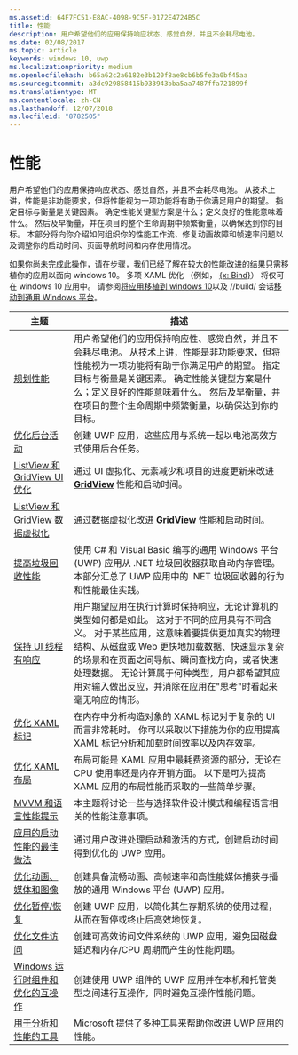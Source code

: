 ```yaml
---
ms.assetid: 64F7FC51-E8AC-4098-9C5F-0172E4724B5C
title: 性能
description: 用户希望他们的应用保持响应状态、感觉自然，并且不会耗尽电池。
ms.date: 02/08/2017
ms.topic: article
keywords: windows 10, uwp
ms.localizationpriority: medium
ms.openlocfilehash: b65a62c2a6182e3b120f8ae8cb6b5fe3a0bf45aa
ms.sourcegitcommit: a3dc929858415b933943bba5aa7487ffa721899f
ms.translationtype: MT
ms.contentlocale: zh-CN
ms.lasthandoff: 12/07/2018
ms.locfileid: "8782505"
---
```

# <a name="performance"></a>性能


用户希望他们的应用保持响应状态、感觉自然，并且不会耗尽电池。 从技术上讲，性能是非功能要求，但将性能视为一项功能将有助于你满足用户的期望。 指定目标与衡量是关键因素。 确定性能关键型方案是什么；定义良好的性能意味着什么。 然后及早衡量，并在项目的整个生命周期中频繁衡量，以确保达到你的目标。 本部分将向你介绍如何组织你的性能工作流、修复动画故障和帧速率问题以及调整你的启动时间、页面导航时间和内存使用情况。

如果你尚未完成此操作，请在步骤，我们已经了解在较大的性能改进的结果只需移植你的应用以面向 windows 10。 多项 XAML 优化 （例如， [{x: Bind}](https://msdn.microsoft.com/library/windows/apps/Mt204783)） 将仅可在 windows 10 应用中。 请参阅[将应用移植到 windows 10](https://msdn.microsoft.com/library/windows/apps/Mt238321)以及 //build/ 会话[移动到通用 Windows 平台](http://channel9.msdn.com/Events/Build/2015/3-741)。

| 主题 | 描述 |
|-------|-------------|
| [规划性能](planning-and-measuring-performance.md) | 用户希望他们的应用保持响应性、感觉自然，并且不会耗尽电池。 从技术上讲，性能是非功能要求，但将性能视为一项功能将有助于你满足用户的期望。 指定目标与衡量是关键因素。 确定性能关键型方案是什么；定义良好的性能意味着什么。 然后及早衡量，并在项目的整个生命周期中频繁衡量，以确保达到你的目标。 |
| [优化后台活动](optimize-background-activity.md) | 创建 UWP 应用，这些应用与系统一起以电池高效方式使用后台任务。 |
| [ListView 和 GridView UI 优化](optimize-gridview-and-listview.md) | 通过 UI 虚拟化、元素减少和项目的进度更新来改进 [<strong>GridView</strong>](https://msdn.microsoft.com/library/windows/apps/BR242705) 性能和启动时间。 |
| [ListView 和 GridView 数据虚拟化](listview-and-gridview-data-optimization.md) | 通过数据虚拟化改进 [<strong>GridView</strong>](https://msdn.microsoft.com/library/windows/apps/BR242705) 性能和启动时间。 |
| [提高垃圾回收性能](improve-garbage-collection-performance.md) | 使用 C# 和 Visual Basic 编写的通用 Windows 平台 (UWP) 应用从 .NET 垃圾回收器获取自动内存管理。 本部分汇总了 UWP 应用中的 .NET 垃圾回收器的行为和性能最佳实践。 |
| [保持 UI 线程有响应](keep-the-ui-thread-responsive.md) | 用户期望应用在执行计算时保持响应，无论计算机的类型如何都是如此。 这对于不同的应用具有不同含义。 对于某些应用，这意味着要提供更加真实的物理结构、从磁盘或 Web 更快地加载数据、快速显示复杂的场景和在页面之间导航、瞬间查找方向，或者快速处理数据。 无论计算属于何种类型，用户都希望其应用对输入做出反应，并消除在应用在&quot;思考&quot;时看起来毫无响应的情形。 |
| [优化 XAML 标记](optimize-xaml-loading.md) | 在内存中分析构造对象的 XAML 标记对于复杂的 UI 而言非常耗时。 你可以采取以下措施为你的应用提高 XAML 标记分析和加载时间效率以及内存效率。 | 
| [优化 XAML 布局](optimize-your-xaml-layout.md) | 布局可能是 XAML 应用中最耗费资源的部分，无论在 CPU 使用率还是内存开销方面。 以下是可为提高 XAML 应用的布局性能而采取的一些简单步骤。 | 
| [MVVM 和语言性能提示](mvvm-performance-tips.md) | 本主题将讨论一些与选择软件设计模式和编程语言相关的性能注意事项。 |
| [应用的启动性能的最佳做法](best-practices-for-your-app-s-startup-performance.md) | 通过用户改进处理启动和激活的方式，创建启动时间得到优化的 UWP 应用。 |
| [优化动画、媒体和图像](optimize-animations-and-media.md) | 创建具备流畅动画、高帧速率和高性能媒体捕获与播放的通用 Windows 平台 (UWP) 应用。 |
| [优化暂停/恢复](optimize-suspend-resume.md) | 创建 UWP 应用，以简化其生存期系统的使用过程，从而在暂停或终止后高效地恢复。 |
| [优化文件访问](optimize-file-access.md) | 创建可高效访问文件系统的 UWP 应用，避免因磁盘延迟和内存/CPU 周期而产生的性能问题。 |
| [Windows 运行时组件和优化的互操作](windows-runtime-components-and-optimizing-interop.md) | 创建使用 UWP 组件的 UWP 应用并在本机和托管类型之间进行互操作，同时避免互操作性能问题。 |
| [用于分析和性能的工具](tools-for-profiling-and-performance.md) | Microsoft 提供了多种工具来帮助你改进 UWP 应用的性能。|

